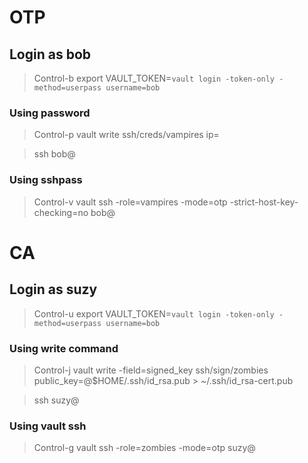 # OTP

## Login as bob
> Control-b
> export VAULT_TOKEN=`vault login -token-only -method=userpass username=bob`

### Using password
> Control-p
> vault write ssh/creds/vampires ip=<IP>

> ssh bob@<IP>

### Using sshpass
> Control-v
> vault ssh -role=vampires -mode=otp -strict-host-key-checking=no bob@<IP>

# CA

## Login as suzy
> Control-u
> export VAULT_TOKEN=`vault login -token-only -method=userpass username=bob`

### Using write command
> Control-j
> vault write -field=signed_key ssh/sign/zombies public_key=@$HOME/.ssh/id_rsa.pub > ~/.ssh/id_rsa-cert.pub

> ssh suzy@<IP>

### Using vault ssh
> Control-g
> vault ssh -role=zombies -mode=otp suzy@<IP>

